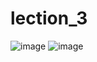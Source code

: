 # lection_3


![image](https://github.com/user-attachments/assets/0bc5cc17-10f5-4ee8-a2e6-4475022d9e7c) ![image](https://github.com/user-attachments/assets/c7b9f050-9381-4f6a-8f73-f1b26e7429db)
